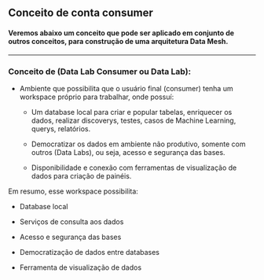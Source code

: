 ## Conceito de conta consumer

#### Veremos abaixo um conceito que pode ser aplicado em conjunto de outros conceitos, para construção de uma arquitetura Data Mesh.

---

### Conceito de (Data Lab Consumer ou Data Lab):

- Ambiente que possibilita que o usuário final (consumer) tenha um workspace próprio para trabalhar, onde possuí:
  - Um database local para criar e popular tabelas, enriquecer os dados, realizar discoverys, testes, casos de Machine Learning, querys, relatórios.
 
  - Democratizar os dados em ambiente não produtivo, somente com outros (Data Labs), ou seja, acesso e segurança das bases.

  - Disponibilidade e conexão com ferramentas de visualização de dados para criação de painéis.

Em resumo, esse workspace possibilita:

- Database local

- Serviços de consulta aos dados

- Acesso e segurança das bases

- Democratização de dados entre databases

- Ferramenta de visualização de dados
